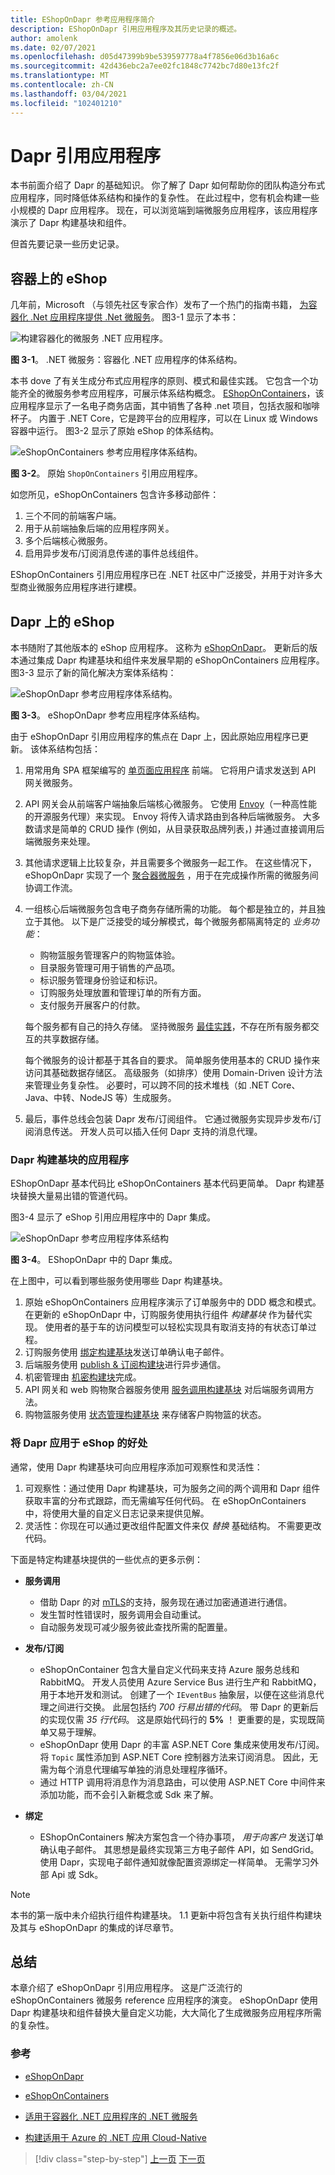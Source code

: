 ```yaml
---
title: EShopOnDapr 参考应用程序简介
description: EShopOnDapr 引用应用程序及其历史记录的概述。
author: amolenk
ms.date: 02/07/2021
ms.openlocfilehash: d05d47399b9be539597778a4f7856e06d3b16a6c
ms.sourcegitcommit: 42d436ebc2a7ee02fc1848c7742bc7d80e13fc2f
ms.translationtype: MT
ms.contentlocale: zh-CN
ms.lasthandoff: 03/04/2021
ms.locfileid: "102401210"
---
```

# <a name="dapr-reference-application"></a>Dapr 引用应用程序

本书前面介绍了 Dapr 的基础知识。 你了解了 Dapr 如何帮助你的团队构造分布式应用程序，同时降低体系结构和操作的复杂性。 在此过程中，您有机会构建一些小规模的 Dapr 应用程序。 现在，可以浏览端到端微服务应用程序，该应用程序演示了 Dapr 构建基块和组件。

但首先要记录一些历史记录。

## <a name="eshop-on-containers"></a>容器上的 eShop

几年前，Microsoft （与领先社区专家合作）发布了一个热门的指南书籍， [为容器化 .Net 应用程序提供 .Net 微服务](https://dotnet.microsoft.com/download/e-book/microservices-architecture/pdf)。 图3-1 显示了本书：

![构建容器化的微服务 .NET 应用程序。](./media/reference-application/architecting-microservices-book.png)

**图 3-1**。 .NET 微服务：容器化 .NET 应用程序的体系结构。

本书 dove 了有关生成分布式应用程序的原则、模式和最佳实践。 它包含一个功能齐全的微服务参考应用程序，可展示体系结构概念。 [EShopOnContainers](https://github.com/dotnet-architecture/eShopOnContainers)，该应用程序显示了一名电子商务店面，其中销售了各种 .net 项目，包括衣服和咖啡杯子。  内置于 .NET Core，它是跨平台的应用程序，可以在 Linux 或 Windows 容器中运行。 图3-2 显示了原始 eShop 的体系结构。

![eShopOnContainers 参考应用程序体系结构。](./media/reference-application/eshop-on-containers.png)

**图 3-2**。 原始 `ShopOnContainers` 引用应用程序。

如您所见，eShopOnContainers 包含许多移动部件：

1. 三个不同的前端客户端。
1. 用于从前端抽象后端的应用程序网关。
1. 多个后端核心微服务。
1. 启用异步发布/订阅消息传递的事件总线组件。

EShopOnContainers 引用应用程序已在 .NET 社区中广泛接受，并用于对许多大型商业微服务应用程序进行建模。

## <a name="eshop-on-dapr"></a>Dapr 上的 eShop

本书随附了其他版本的 eShop 应用程序。 这称为 [eShopOnDapr](https://github.com/dotnet-architecture/eShopOnDapr)。 更新后的版本通过集成 Dapr 构建基块和组件来发展早期的 eShopOnContainers 应用程序。 图3-3 显示了新的简化解决方案体系结构：  

![eShopOnDapr 参考应用程序体系结构。](./media/reference-application/eshop-on-dapr.png)

**图 3-3**。 eShopOnDapr 参考应用程序体系结构。

由于 eShopOnDapr 引用应用程序的焦点在 Dapr 上，因此原始应用程序已更新。 该体系结构包括：

1. 用常用角 SPA 框架编写的 [单页面应用程序](/archive/msdn-magazine/2013/november/asp-net-single-page-applications-build-modern-responsive-web-apps-with-asp-net) 前端。 它将用户请求发送到 API 网关微服务。

1. API 网关会从前端客户端抽象后端核心微服务。 它使用 [Envoy](https://www.envoyproxy.io/)（一种高性能的开源服务代理）来实现。 Envoy 将传入请求路由到各种后端微服务。 大多数请求是简单的 CRUD 操作 (例如，从目录获取品牌列表，) 并通过直接调用后端微服务来处理。

1. 其他请求逻辑上比较复杂，并且需要多个微服务一起工作。 在这些情况下，eShopOnDapr 实现了一个 [聚合器微服务](../cloud-native/service-to-service-communication.md#service-aggregator-pattern) ，用于在完成操作所需的微服务间协调工作流。

1. 一组核心后端微服务包含电子商务存储所需的功能。 每个都是独立的，并且独立于其他。 以下是广泛接受的域分解模式，每个微服务都隔离特定的 *业务功能*：

   - 购物篮服务管理客户的购物篮体验。
   - 目录服务管理可用于销售的产品项。
   - 标识服务管理身份验证和标识。
   - 订购服务处理放置和管理订单的所有方面。
   - 支付服务开展客户的付款。

   每个服务都有自己的持久存储。 坚持微服务 [最佳实践](../cloud-native/distributed-data.md#database-per-microservice-why)，不存在所有服务都交互的共享数据存储。

   每个微服务的设计都基于其各自的要求。 简单服务使用基本的 CRUD 操作来访问其基础数据存储区。 高级服务（如排序）使用 Domain-Driven 设计方法来管理业务复杂性。 必要时，可以跨不同的技术堆栈（如 .NET Core、Java、中转、NodeJS 等）生成服务。

1. 最后，事件总线会包装 Dapr 发布/订阅组件。 它通过微服务实现异步发布/订阅消息传送。 开发人员可以插入任何 Dapr 支持的消息代理。

### <a name="application-of-dapr-building-blocks"></a>Dapr 构建基块的应用程序

EShopOnDapr 基本代码比 eShopOnContainers 基本代码更简单。 Dapr 构建基块替换大量易出错的管道代码。

图3-4 显示了 eShop 引用应用程序中的 Dapr 集成。

![eShopOnDapr 参考应用程序体系结构](./media/reference-application/eshop-on-dapr-buildingblocks.png)

**图 3-4**。 EShopOnDapr 中的 Dapr 集成。

在上图中，可以看到哪些服务使用哪些 Dapr 构建基块。

1. 原始 eShopOnContainers 应用程序演示了订单服务中的 DDD 概念和模式。 在更新的 eShopOnDapr 中，订购服务使用执行组件 *构建基块* 作为替代实现。 使用者的基于车的访问模型可以轻松实现具有取消支持的有状态订单过程。
1. 订购服务使用 [绑定构建基块](bindings.md)发送订单确认电子邮件。
1. 后端服务使用 [publish & 订阅构建块](publish-subscribe.md)进行异步通信。
1. 机密管理由 [机密构建块](secrets.md)完成。
1. API 网关和 web 购物聚合器服务使用 [服务调用构建基块](service-invocation.md) 对后端服务调用方法。
1. 购物篮服务使用 [状态管理构建基块](state-management.md) 来存储客户购物篮的状态。

### <a name="benefits-of-applying-dapr-to-eshop"></a>将 Dapr 应用于 eShop 的好处

通常，使用 Dapr 构建基块可向应用程序添加可观察性和灵活性：

1. 可观察性：通过使用 Dapr 构建基块，可为服务之间的两个调用和 Dapr 组件获取丰富的分布式跟踪，而无需编写任何代码。 在 eShopOnContainers 中，将使用大量的自定义日志记录来提供见解。
1. 灵活性：你现在可以通过更改组件配置文件来仅 *替换* 基础结构。 不需要更改代码。

下面是特定构建基块提供的一些优点的更多示例：

- **服务调用**
  - 借助 Dapr 的对 [mTLS](https://blog.cloudflare.com/introducing-tls-client-auth/)的支持，服务现在通过加密通道进行通信。
  - 发生暂时性错误时，服务调用会自动重试。
  - 自动服务发现可减少服务彼此查找所需的配置量。

- **发布/订阅**
  - eShopOnContainer 包含大量自定义代码来支持 Azure 服务总线和 RabbitMQ。 开发人员使用 Azure Service Bus 进行生产和 RabbitMQ，用于本地开发和测试。 创建了一个 `IEventBus` 抽象层，以便在这些消息代理之间进行交换。 此层包括约 *700 行易出错的代码*。 带 Dapr 的更新后的实现仅需 *35 行代码*。 这是原始代码行的 **5%** ！ 更重要的是，实现既简单又易于理解。
  - eShopOnDapr 使用 Dapr 的丰富 ASP.NET Core 集成来使用发布/订阅。 将 `Topic` 属性添加到 ASP.NET Core 控制器方法来订阅消息。 因此，无需为每个消息代理编写单独的消息处理程序循环。
  - 通过 HTTP 调用将消息作为消息路由，可以使用 ASP.NET Core 中间件来添加功能，而不会引入新概念或 Sdk 来了解。

- **绑定**
  - EShopOnContainers 解决方案包含一个待办事项， *用于向客户* 发送订单确认电子邮件。 其思想是最终实现第三方电子邮件 API，如 SendGrid。 使用 Dapr，实现电子邮件通知就像配置资源绑定一样简单。 无需学习外部 Api 或 Sdk。

> [!NOTE]
> 本书的第一版中未介绍执行组件构建基块。 1.1 更新中将包含有关执行组件构建块及其与 eShopOnDapr 的集成的详尽章节。

## <a name="summary"></a>总结

本章介绍了 eShopOnDapr 引用应用程序。 这是广泛流行的 eShopOnContainers 微服务 reference 应用程序的演变。 eShopOnDapr 使用 Dapr 构建基块和组件替换大量自定义功能，大大简化了生成微服务应用程序所需的复杂性。

### <a name="references"></a>参考

- [eShopOnDapr](https://github.com/dotnet-architecture/eShopOnDapr)

- [eShopOnContainers](https://github.com/dotnet-architecture/eShopOnContainers)

- [适用于容器化 .NET 应用程序的 .NET 微服务](https://dotnet.microsoft.com/download/e-book/microservices-architecture/pdf)

- [构建适用于 Azure 的 .NET 应用 Cloud-Native](https://dotnet.microsoft.com/download/e-book/cloud-native-azure/pdf)

> [!div class="step-by-step"]
> [上一页](getting-started.md)
> [下一页](state-management.md)
